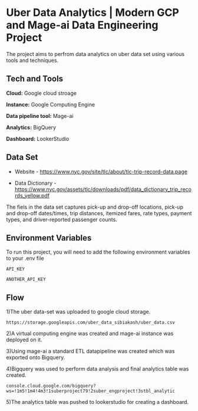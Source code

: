 
# Uber Data Analytics | Modern GCP and Mage-ai Data Engineering Project

The project aims to perfrom data analytics on uber data set using various tools and techniques.


## Tech and Tools

**Cloud:** Google cloud stroage

**Instance:** Google Computing Engine

**Data pipeline tool:** Mage-ai

**Analytics:** BigQuery

**Dashboard:** LookerStudio


## Data Set

- Website - https://www.nyc.gov/site/tlc/about/tlc-trip-record-data.page

- Data Dictionary - https://www.nyc.gov/assets/tlc/downloads/pdf/data_dictionary_trip_records_yellow.pdf


The fiels in the data set captures  pick-up and drop-off locations, pick-up and drop-off dates/times, trip distances, itemized fares, rate types, payment types, and driver-reported passenger counts.

## Environment Variables

To run this project, you will need to add the following environment variables to your .env file

`API_KEY`

`ANOTHER_API_KEY`


## Flow

1)The uber data-set was uploaded to google cloud storage.

    https://storage.googleapis.com/uber_data_sibiakash/uber_data.csv


2)A virtual computing engine was created and mage-ai instance was deployed on it.


3)Using mage-ai a standard ETL datapipeline was created which was exported onto Bigquery.


4)Bigquery was used to perform data analysis and final analytics table was created.

    console.cloud.google.com/bigquery?ws=!1m5!1m4!4m3!1suberproject79!2suber_engproject!3stbl_analytic


5)The analytics table was pushed to lookerstudio for creating a dashboard.



